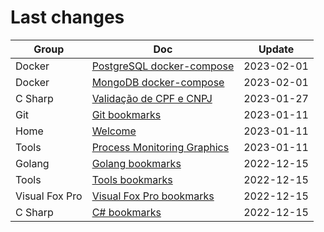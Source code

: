 # Last changes

| Group | Doc | Update |
|-------|-----|--------|
| Docker | [PostgreSQL docker-compose](kb/docker/postgres) | 2023-02-01 |
| Docker | [MongoDB docker-compose](kb/docker/mongodb) | 2023-02-01 |
| C Sharp | [Validação de CPF e CNPJ](kb/c_sharp/validacao_cpf_cnpj) | 2023-01-27 |
| Git | [Git bookmarks](kb/git/_bookmarks) | 2023-01-11 |
| Home | [Welcome](kb/index) | 2023-01-11 |
| Tools | [Process Monitoring Graphics](kb/tools/process_monitoring) | 2023-01-11 |
| Golang | [Golang bookmarks](kb/golang/_bookmarks) | 2022-12-15 |
| Tools | [Tools bookmarks](kb/tools/_bookmarks) | 2022-12-15 |
| Visual Fox Pro | [Visual Fox Pro bookmarks](kb/visual_fox_pro/_bookmarks) | 2022-12-15 |
| C Sharp | [C# bookmarks](kb/c_sharp/_bookmarks) | 2022-12-15 |
